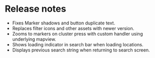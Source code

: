 # Release notes
* Fixes Marker shadows and button duplicate text.
* Replaces filter icons and other assets with newer version.
* Zooms to markers on cluster press with custom handler using underlying mapview.
* Shows loading indicator in search bar when loading locations. 
* Displays previous search string when returning to search screen.
